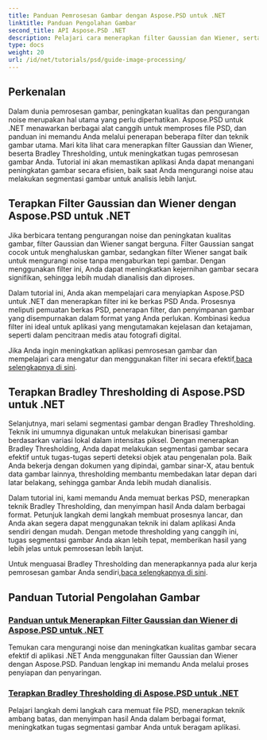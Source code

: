 ```yaml
---
title: Panduan Pemrosesan Gambar dengan Aspose.PSD untuk .NET
linktitle: Panduan Pengolahan Gambar
second_title: API Aspose.PSD .NET
description: Pelajari cara menerapkan filter Gaussian dan Wiener, serta Bradley Thresholding di Aspose.PSD untuk .NET untuk pemrosesan dan segmentasi gambar yang lebih baik.
type: docs
weight: 20
url: /id/net/tutorials/psd/guide-image-processing/
---
```

## Perkenalan

Dalam dunia pemrosesan gambar, peningkatan kualitas dan pengurangan noise merupakan hal utama yang perlu diperhatikan. Aspose.PSD untuk .NET menawarkan berbagai alat canggih untuk memproses file PSD, dan panduan ini memandu Anda melalui penerapan beberapa filter dan teknik gambar utama. Mari kita lihat cara menerapkan filter Gaussian dan Wiener, beserta Bradley Thresholding, untuk meningkatkan tugas pemrosesan gambar Anda. Tutorial ini akan memastikan aplikasi Anda dapat menangani peningkatan gambar secara efisien, baik saat Anda mengurangi noise atau melakukan segmentasi gambar untuk analisis lebih lanjut.

## Terapkan Filter Gaussian dan Wiener dengan Aspose.PSD untuk .NET

Jika berbicara tentang pengurangan noise dan peningkatan kualitas gambar, filter Gaussian dan Wiener sangat berguna. Filter Gaussian sangat cocok untuk menghaluskan gambar, sedangkan filter Wiener sangat baik untuk mengurangi noise tanpa mengaburkan tepi gambar. Dengan menggunakan filter ini, Anda dapat meningkatkan kejernihan gambar secara signifikan, sehingga lebih mudah dianalisis dan diproses.

Dalam tutorial ini, Anda akan mempelajari cara menyiapkan Aspose.PSD untuk .NET dan menerapkan filter ini ke berkas PSD Anda. Prosesnya meliputi pemuatan berkas PSD, penerapan filter, dan penyimpanan gambar yang disempurnakan dalam format yang Anda perlukan. Kombinasi kedua filter ini ideal untuk aplikasi yang mengutamakan kejelasan dan ketajaman, seperti dalam pencitraan medis atau fotografi digital.

 Jika Anda ingin meningkatkan aplikasi pemrosesan gambar dan mempelajari cara mengatur dan menggunakan filter ini secara efektif,[baca selengkapnya di sini](./guide-to-apply-gaussian-wiener-filters/).

## Terapkan Bradley Thresholding di Aspose.PSD untuk .NET

Selanjutnya, mari selami segmentasi gambar dengan Bradley Thresholding. Teknik ini umumnya digunakan untuk melakukan binerisasi gambar berdasarkan variasi lokal dalam intensitas piksel. Dengan menerapkan Bradley Thresholding, Anda dapat melakukan segmentasi gambar secara efektif untuk tugas-tugas seperti deteksi objek atau pengenalan pola. Baik Anda bekerja dengan dokumen yang dipindai, gambar sinar-X, atau bentuk data gambar lainnya, thresholding membantu membedakan latar depan dari latar belakang, sehingga gambar Anda lebih mudah dianalisis.

Dalam tutorial ini, kami memandu Anda memuat berkas PSD, menerapkan teknik Bradley Thresholding, dan menyimpan hasil Anda dalam berbagai format. Petunjuk langkah demi langkah membuat prosesnya lancar, dan Anda akan segera dapat menggunakan teknik ini dalam aplikasi Anda sendiri dengan mudah. Dengan metode thresholding yang canggih ini, tugas segmentasi gambar Anda akan lebih tepat, memberikan hasil yang lebih jelas untuk pemrosesan lebih lanjut.

Untuk menguasai Bradley Thresholding dan menerapkannya pada alur kerja pemrosesan gambar Anda sendiri,[baca selengkapnya di sini](./apply-bradley-thresholding/).

## Panduan Tutorial Pengolahan Gambar
### [Panduan untuk Menerapkan Filter Gaussian dan Wiener di Aspose.PSD untuk .NET](./guide-to-apply-gaussian-wiener-filters/)
Temukan cara mengurangi noise dan meningkatkan kualitas gambar secara efektif di aplikasi .NET Anda menggunakan filter Gaussian dan Wiener dengan Aspose.PSD. Panduan lengkap ini memandu Anda melalui proses penyiapan dan penyaringan.
### [Terapkan Bradley Thresholding di Aspose.PSD untuk .NET](./apply-bradley-thresholding/)
Pelajari langkah demi langkah cara memuat file PSD, menerapkan teknik ambang batas, dan menyimpan hasil Anda dalam berbagai format, meningkatkan tugas segmentasi gambar Anda untuk beragam aplikasi.